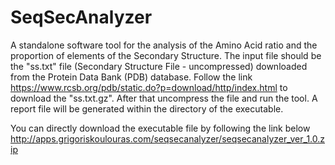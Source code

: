 # SeqSecAnalyzer
A standalone software tool for the analysis of the Amino Acid ratio and the proportion of elements of the Secondary Structure. 
The input file should be the "ss.txt" file (Secondary Structure File - uncompressed) downloaded from the Protein Data Bank (PDB) database. 
Follow the link https://www.rcsb.org/pdb/static.do?p=download/http/index.html to download the "ss.txt.gz". 
After that uncompress the file and run the tool. A report file will be generated within the directory of the executable. 

You can directly download the executable file by following the link below
http://apps.grigoriskoulouras.com/seqsecanalyzer/seqsecanalyzer_ver_1.0.zip
